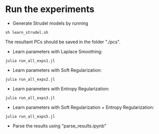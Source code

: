 # Run the experiments

- Generate Strudel models by running 

```
sh learn_strudel.sh
```

The resultant PCs should be saved in the folder "./pcs".

- Learn parameters with Laplace Smoothing:

```
julia run_all_exps1.jl
```

- Learn parameters with Soft Regularization:

```
julia run_all_exps2.jl
```

- Learn parameters with Entropy Regularization:

```
julia run_all_exps3.jl
```

- Learn parameters with Soft Regularization + Entropy Regularization:

```
julia run_all_exps5.jl
```

- Parse the results using "parse_results.ipynb"